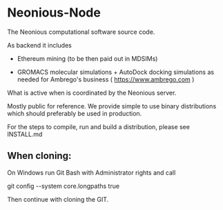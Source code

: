 # Neonious-Node

The Neonious computational software source code.

As backend it includes

- Ethereum mining (to be then paid out in MDSIMs)

- GROMACS molecular simulations + AutoDock docking simulations
  as needed for Ambrego's business ( https://www.ambrego.com )

What is active when is coordinated by the Neonious server.

Mostly public for reference. We provide simple to use binary distributions which should preferably be used in production.


For the steps to compile, run and build a distribution, please see INSTALL.md


## When cloning:

On Windows run Git Bash with Administrator rights and call

git config --system core.longpaths true

Then continue with cloning the GIT.
